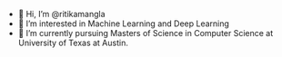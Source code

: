 - 👋 Hi, I’m @ritikamangla
- 👀 I’m interested in Machine Learning and Deep Learning
- 🌱 I’m currently pursuing Masters of Science in Computer Science at University of Texas at Austin.

<!---
ritikamangla/ritikamangla is a ✨ special ✨ repository because its `README.md` (this file) appears on your GitHub profile.
You can click the Preview link to take a look at your changes.
--->
